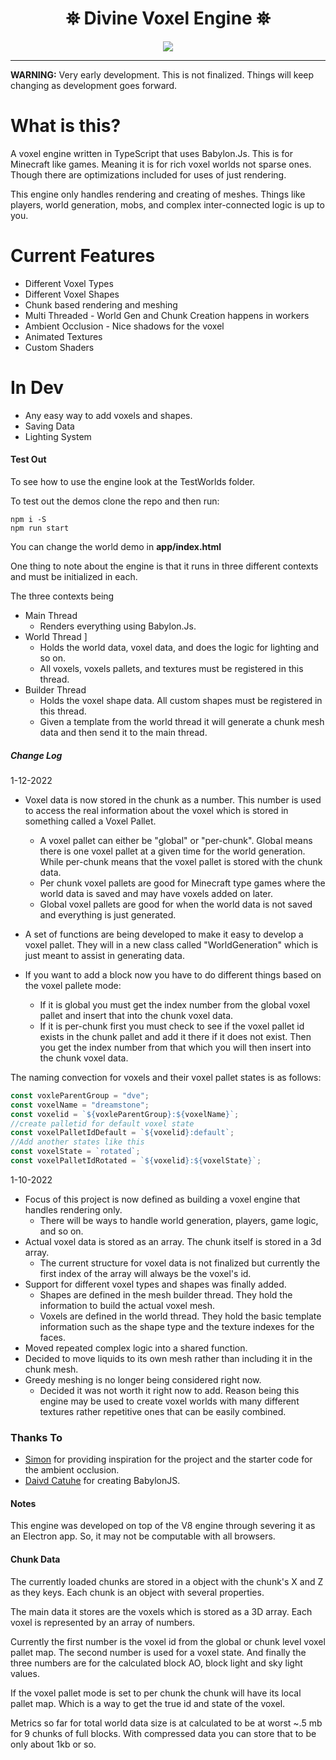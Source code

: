 <h1 align="center">
 ⛯ Divine Voxel Engine ⛯
</h1>

<p align="center">
<img src="https://divinestarapparel.com/wp-content/uploads/2021/02/logo-small.png"/>
</p>

---

**WARNING:**
Very early development. This is not finalized. Things will keep changing as development goes forward.

# What is this?

A voxel engine written in TypeScript that uses Babylon.Js. This is for Minecraft like games. Meaning it is for rich voxel worlds not sparse ones. Though there are optimizations included for uses of just rendering.

This engine only handles rendering and creating of meshes. Things like players, world generation, mobs, and complex inter-connected logic is up to you.

# Current Features

- Different Voxel Types
- Different Voxel Shapes
- Chunk based rendering and meshing
- Multi Threaded - World Gen and Chunk Creation happens in workers
- Ambient Occlusion - Nice shadows for the voxel
- Animated Textures
- Custom Shaders

# In Dev

- Any easy way to add voxels and shapes.
- Saving Data
- Lighting System

#### Test Out

To see how to use the engine look at the TestWorlds folder.

To test out the demos clone the repo and then run:

```console
npm i -S
npm run start
```

You can change the world demo in **app/index.html**

One thing to note about the engine is that it runs in three different contexts and must be initialized in each. 

The three contexts being

- Main Thread
  - Renders everything using Babylon.Js.
- World Thread ]
  - Holds the world data, voxel data, and does the logic for lighting and so on.
  - All voxels, voxels pallets, and textures must be registered in this thread.
- Builder Thread 
  - Holds the voxel shape data. All custom shapes must be registered in this thread.
  - Given a template from the world thread it will generate a chunk mesh data and then send it to the main thread.

##### Change Log

1-12-2022

- Voxel data is now stored in the chunk as a number. This number is used to access the real information about the voxel which is stored in something called a Voxel Pallet.  

  - A voxel pallet can either be "global" or "per-chunk". Global means there is one voxel pallet at a given time for the world generation. While per-chunk means that the voxel pallet is stored with the chunk data. 
  - Per chunk voxel pallets are good for Minecraft type games where the world data is saved and may have voxels added on later.
  - Global voxel pallets are good for when the world data is not saved and everything is just generated. 

- A set of functions are being developed to make it easy to develop a voxel pallet. They will in a new class called "WorldGeneration" which is just meant to assist in generating data. 

- If you want to add a block now you have to do different things based on the voxel pallete mode:

  - If it is global you must get the index number from the global voxel pallet and insert that into the chunk voxel data. 
  - If it is per-chunk first you must check to see if the voxel pallet id exists in the chunk pallet and add it there if it does not exist. Then you get the index number from that which you will then insert into the chunk voxel data. 

The naming convection for voxels and their voxel pallet states is as follows:

```ts
const voxleParentGroup = "dve";
const voxelName = "dreamstone";
const voxelid = `${voxleParentGroup}:${voxelName}`;
//create palletid for default voxel state
const voxelPalletIdDefault = `${voxelid}:default`;
//Add another states like this
const voxelState = `rotated`;
const voxelPalletIdRotated = `${voxelid}:${voxelState}`;
```

 

1-10-2022 

- Focus of this project is now defined as building a voxel engine that handles rendering only.
  - There will be ways to handle world generation, players, game logic, and so on.
- Actual voxel data is stored as an array. The chunk itself is stored in a 3d array. 
  - The current structure for voxel data is not finalized but currently the first index of the array will always be the voxel's id.  
- Support for different voxel types and shapes was finally added.
  - Shapes are defined in the mesh builder thread. They hold the information to build the actual voxel mesh. 
  - Voxels are defined in the world thread. They hold the basic template information such as the shape type and the texture indexes for the faces.
- Moved repeated complex logic into a shared function. 
- Decided to move liquids to its own mesh rather than including it in the chunk mesh.
- Greedy meshing is no longer being considered right now. 
  - Decided it was not worth it right now to add. Reason being this engine may be used to create voxel worlds with many different textures rather repetitive ones that can be easily combined.

### Thanks To

- [Simon](https://twitter.com/iced_coffee_dev) for providing inspiration for the project and the starter code for the ambient occlusion.
- [Daivd Catuhe](https://www.linkedin.com/in/dcatuhe/) for creating BabylonJS.

#### Notes

This engine was developed on top of the V8 engine through severing it as an Electron app. So, it may not be computable with all browsers.

#### Chunk Data

The currently loaded chunks are stored in a object with the chunk's X and Z as they keys. Each chunk is an object with several properties. 

The main data it stores are the voxels which is stored as a 3D array. Each voxel is represented by an array of numbers. 

Currently the first number is the voxel id from the global or chunk level voxel pallet map. The second number is used for a voxel state. And finally the three numbers are for the calculated block AO, block light and sky light values. 

If the voxel pallet mode is set to per chunk the chunk will have its local pallet map. Which is a way to get the true id and state of the voxel. 

Metrics so far for total world data size is at calculated to be at worst ~.5 mb for 9 chunks of full blocks. With compressed data you can store that to be only about 1kb or so. 

 
